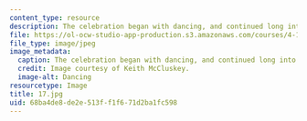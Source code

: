 ```yaml
---
content_type: resource
description: The celebration began with dancing, and continued long into the night.
file: https://ol-ocw-studio-app-production.s3.amazonaws.com/courses/4-170-ecuador-workshop-fall-2006/68ba4de8de2e513ff1f671d2ba1fc598_17.jpg
file_type: image/jpeg
image_metadata:
  caption: The celebration began with dancing, and continued long into the night.
  credit: Image courtesy of Keith McCluskey.
  image-alt: Dancing
resourcetype: Image
title: 17.jpg
uid: 68ba4de8-de2e-513f-f1f6-71d2ba1fc598
---
```

